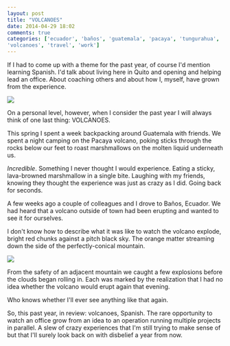 ```yaml
---
layout: post
title: "VOLCANOES"
date: 2014-04-29 18:02
comments: true
categories: ['ecuador', 'baños', 'guatemala', 'pacaya', 'tungurahua',
'volcanoes', 'travel', 'work']
---
```


If I had to come up with a theme for the past year, of course
I'd mention learning Spanish. I'd talk about living here in Quito and
opening and helping lead an office. About coaching
others and about how I, myself, have grown from the experience.

<img src="{{ root_url }}/images/atitlan.jpg" />

On a personal level, however, when I consider the past year I will always think of one last thing: VOLCANOES.

This spring I spent a week backpacking around Guatemala with
friends. We spent a night camping on the Pacaya volcano, poking sticks through the rocks below our feet to roast marshmallows on the molten liquid underneath us.

*Incredible*. Something I never thought I would experience. Eating a sticky, lava-browned marshmallow in a single bite. Laughing with my friends, knowing they thought the experience was just as crazy as I did. Going back for seconds.

A few weeks ago a couple of colleagues and I drove to Baños, Ecuador.
We had heard that a volcano outside of town had been erupting and wanted
to see it for ourselves.

I don't know how to describe what it was like to watch the volcano
explode, bright red chunks against a pitch black sky. The orange matter
streaming down the side of the perfectly-conical mountain.

<img src="{{ root_url }}/images/tungurahua.jpg" />

From the safety of an adjacent mountain we caught a few explosions before the clouds began
rolling in. Each was marked by the realization that I had no idea whether the volcano would erupt again that evening.

Who knows whether I'll ever see anything like that again.

So, this past year, in review: volcanoes, Spanish. The rare
opportunity to watch an office grow from an idea to an operation
running multiple projects in parallel. A slew of crazy
experiences that I'm still trying to make sense of but that I'll
surely look back on with disbelief a year from now.
